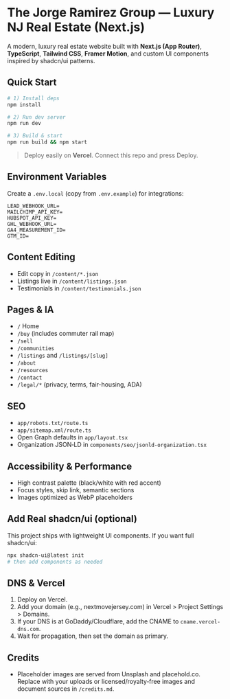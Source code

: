 # The Jorge Ramirez Group — Luxury NJ Real Estate (Next.js)

A modern, luxury real estate website built with **Next.js (App Router)**, **TypeScript**, **Tailwind CSS**, **Framer Motion**, and custom UI components inspired by shadcn/ui patterns.

## Quick Start

```bash
# 1) Install deps
npm install

# 2) Run dev server
npm run dev

# 3) Build & start
npm run build && npm start
```

> Deploy easily on **Vercel**. Connect this repo and press Deploy.

## Environment Variables

Create a `.env.local` (copy from `.env.example`) for integrations:

```
LEAD_WEBHOOK_URL=
MAILCHIMP_API_KEY=
HUBSPOT_API_KEY=
GHL_WEBHOOK_URL=
GA4_MEASUREMENT_ID=
GTM_ID=
```

## Content Editing

- Edit copy in `/content/*.json`
- Listings live in `/content/listings.json`
- Testimonials in `/content/testimonials.json`

## Pages & IA

- `/` Home
- `/buy` (includes commuter rail map)
- `/sell`
- `/communities`
- `/listings` and `/listings/[slug]`
- `/about`
- `/resources`
- `/contact`
- `/legal/*` (privacy, terms, fair-housing, ADA)

## SEO

- `app/robots.txt/route.ts`
- `app/sitemap.xml/route.ts`
- Open Graph defaults in `app/layout.tsx`
- Organization JSON‑LD in `components/seo/jsonld-organization.tsx`

## Accessibility & Performance

- High contrast palette (black/white with red accent)
- Focus styles, skip link, semantic sections
- Images optimized as WebP placeholders

## Add Real shadcn/ui (optional)

This project ships with lightweight UI components. If you want full shadcn/ui:

```bash
npx shadcn-ui@latest init
# then add components as needed
```

## DNS & Vercel

1. Deploy on Vercel.
2. Add your domain (e.g., nextmovejersey.com) in Vercel > Project Settings > Domains.
3. If your DNS is at GoDaddy/Cloudflare, add the CNAME to `cname.vercel-dns.com`.
4. Wait for propagation, then set the domain as primary.

## Credits

- Placeholder images are served from Unsplash and placehold.co. Replace with your uploads or licensed/royalty‑free images and document sources in `/credits.md`.

